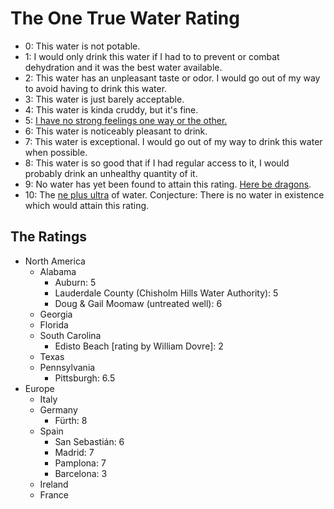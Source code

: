 # The One True Water Rating

- 0: This water is not potable.
- 1: I would only drink this water if I had to to prevent or combat dehydration and it was the best water available.
- 2: This water has an unpleasant taste or odor. I would go out of my way to avoid having to drink this water.
- 3: This water is just barely acceptable.
- 4: This water is kinda cruddy, but it's fine.
- 5: [I have no strong feelings one way or the other.](https://www.youtube.com/watch?v=ussCHoQttyQ)
- 6: This water is noticeably pleasant to drink.
- 7: This water is exceptional. I would go out of my way to drink this water when possible.
- 8: This water is so good that if I had regular access to it, I would probably drink an unhealthy quantity of it.
- 9: No water has yet been found to attain this rating. [Here be dragons](https://en.wikipedia.org/wiki/Here_be_dragons).
- 10: The [ne plus ultra](https://en.wikipedia.org/wiki/List_of_Latin_phrases_(N)#ne_plus_ultra) of water. Conjecture: There is no water in existence which would attain this rating.

## The Ratings

- North America
	- Alabama
		- Auburn: 5
		- Lauderdale County (Chisholm Hills Water Authority): 5
		- Doug & Gail Moomaw (untreated well): 6
	- Georgia
	- Florida
	- South Carolina
		- Edisto Beach [rating by William Dovre]: 2
	- Texas
	- Pennsylvania
		- Pittsburgh: 6.5
- Europe
	- Italy
	- Germany
		- Fürth: 8
	- Spain
		- San Sebastián: 6
		- Madrid: 7
		- Pamplona: 7
		- Barcelona: 3
	- Ireland
	- France
